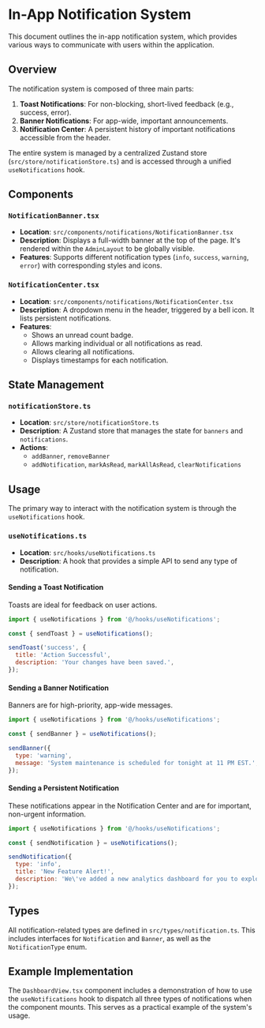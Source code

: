 # In-App Notification System

This document outlines the in-app notification system, which provides various ways to communicate with users within the application.

## Overview

The notification system is composed of three main parts:
1.  **Toast Notifications**: For non-blocking, short-lived feedback (e.g., success, error).
2.  **Banner Notifications**: For app-wide, important announcements.
3.  **Notification Center**: A persistent history of important notifications accessible from the header.

The entire system is managed by a centralized Zustand store (`src/store/notificationStore.ts`) and is accessed through a unified `useNotifications` hook.

## Components

### `NotificationBanner.tsx`
- **Location**: `src/components/notifications/NotificationBanner.tsx`
- **Description**: Displays a full-width banner at the top of the page. It's rendered within the `AdminLayout` to be globally visible.
- **Features**: Supports different notification types (`info`, `success`, `warning`, `error`) with corresponding styles and icons.

### `NotificationCenter.tsx`
- **Location**: `src/components/notifications/NotificationCenter.tsx`
- **Description**: A dropdown menu in the header, triggered by a bell icon. It lists persistent notifications.
- **Features**:
    - Shows an unread count badge.
    - Allows marking individual or all notifications as read.
    - Allows clearing all notifications.
    - Displays timestamps for each notification.

## State Management

### `notificationStore.ts`
- **Location**: `src/store/notificationStore.ts`
- **Description**: A Zustand store that manages the state for `banners` and `notifications`.
- **Actions**:
    - `addBanner`, `removeBanner`
    - `addNotification`, `markAsRead`, `markAllAsRead`, `clearNotifications`

## Usage

The primary way to interact with the notification system is through the `useNotifications` hook.

### `useNotifications.ts`
- **Location**: `src/hooks/useNotifications.ts`
- **Description**: A hook that provides a simple API to send any type of notification.

#### **Sending a Toast Notification**
Toasts are ideal for feedback on user actions.

```javascript
import { useNotifications } from '@/hooks/useNotifications';

const { sendToast } = useNotifications();

sendToast('success', {
  title: 'Action Successful',
  description: 'Your changes have been saved.',
});
```

#### **Sending a Banner Notification**
Banners are for high-priority, app-wide messages.

```javascript
import { useNotifications } from '@/hooks/useNotifications';

const { sendBanner } = useNotifications();

sendBanner({
  type: 'warning',
  message: 'System maintenance is scheduled for tonight at 11 PM EST.',
});
```

#### **Sending a Persistent Notification**
These notifications appear in the Notification Center and are for important, non-urgent information.

```javascript
import { useNotifications } from '@/hooks/useNotifications';

const { sendNotification } = useNotifications();

sendNotification({
  type: 'info',
  title: 'New Feature Alert!',
  description: 'We\'ve added a new analytics dashboard for you to explore.',
});
```

## Types

All notification-related types are defined in `src/types/notification.ts`. This includes interfaces for `Notification` and `Banner`, as well as the `NotificationType` enum.

## Example Implementation

The `DashboardView.tsx` component includes a demonstration of how to use the `useNotifications` hook to dispatch all three types of notifications when the component mounts. This serves as a practical example of the system's usage. 